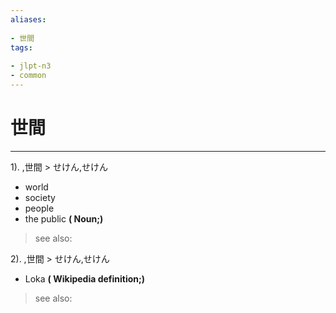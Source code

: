 ```yaml
---
aliases:
    
- 世間
tags:
    
- jlpt-n3
- common
---
```


# 世間
---
1).
,世間 > せけん,せけん

- world
- society
- people
- the public
**( Noun;)**
> see also: 
            
2).
,世間 > せけん,せけん

- Loka
**( Wikipedia definition;)**
> see also: 
            